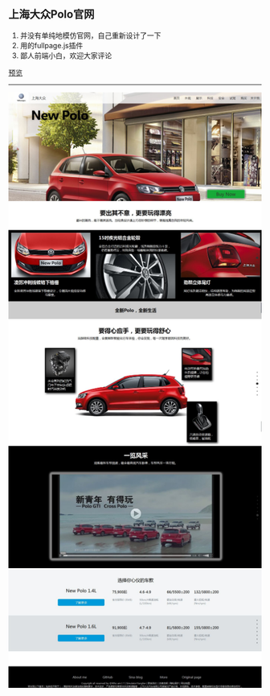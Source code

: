 <h2>上海大众Polo官网</h2>
<ol>
  <li>并没有单纯地模仿官网，自己重新设计了一下</li>
  <li>用的fullpage.js插件</li>
  <li>鄙人前端小白，欢迎大家评论</li>
</ol>
<a href="https://rawgit.com/Yangfan2016/PersonalWorks/master/fullpage-newpolo/">预览</a>
<hr />
<img src="../public-pictures/vw001.JPG" />
<img src="../public-pictures/vw002.JPG" />
<img src="../public-pictures/vw003.JPG" />
<img src="../public-pictures/vw005.JPG" />
<img src="../public-pictures/vw004.JPG" />